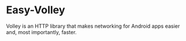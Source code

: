 # Easy-Volley

Volley is an HTTP library that makes networking for Android apps easier and, most importantly, faster.
